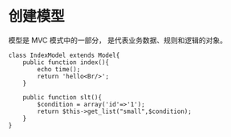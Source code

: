 创建模型
===

模型是 MVC 模式中的一部分， 是代表业务数据、规则和逻辑的对象。
```
class IndexModel extends Model{
    public function index(){
        echo time();
        return 'hello<Br/>';
    }
    
    public function slt(){
        $condition = array('id'=>'1');
        return $this->get_list("small",$condition);
    }
}
```

